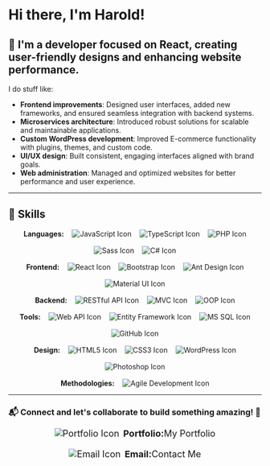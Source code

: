 # Hi there, I'm Harold!

## 👋 I'm a developer focused on **React**, creating user-friendly designs and enhancing website performance.

I do stuff like:  
- **Frontend improvements**: Designed user interfaces, added new frameworks, and ensured seamless integration with backend systems.  
- **Microservices architecture**: Introduced robust solutions for scalable and maintainable applications.  
- **Custom WordPress development**: Improved E-commerce functionality with plugins, themes, and custom code.  
- **UI/UX design**: Built consistent, engaging interfaces aligned with brand goals.  
- **Web administration**: Managed and optimized websites for better performance and user experience. 

---
## 🔧 Skills

<div style="display: flex; justify-content: center; align-items: center; gap: 16px; flex-wrap: wrap;">
  <strong>Languages:</strong>
  <img src="https://img.icons8.com/color/48/000000/javascript.png" alt="JavaScript Icon" title="JavaScript" />
  <img src="https://img.icons8.com/color/48/000000/typescript.png" alt="TypeScript Icon" title="TypeScript" />
  <img src="https://img.icons8.com/officel/40/php-logo.png" alt="PHP Icon" title="PHP" />
  <img src="https://img.icons8.com/color/48/000000/sass.png" alt="Sass Icon" title="Sass" />
  <img src="https://img.icons8.com/color/48/000000/c-sharp-logo.png" alt="C# Icon" title="C#" />
</div>

<div style="display: flex; justify-content: center; align-items: center; gap: 16px; flex-wrap: wrap; margin-top: 16px;">
  <strong>Frontend:</strong>
  <img src="https://img.icons8.com/plasticine/48/000000/react.png" alt="React Icon" title="React" />
  <img src="https://img.icons8.com/color/48/000000/bootstrap.png" alt="Bootstrap Icon" title="Bootstrap" />
  <img src="https://img.icons8.com/ios-filled/50/000000/ant-design.png" alt="Ant Design Icon" title="Ant Design" />
  <img src="https://img.icons8.com/color/48/000000/material-ui.png" alt="Material UI Icon" title="Material UI" />
</div>

<div style="display: flex; justify-content: center; align-items: center; gap: 16px; flex-wrap: wrap; margin-top: 16px;">
  <strong>Backend:</strong>
  <img src="https://img.icons8.com/color/48/000000/rest-api.png" alt="RESTful API Icon" title="RESTful APIs" />
  <img src="https://img.icons8.com/ios-filled/50/000000/mvc.png" alt="MVC Icon" title="MVC" />
  <img src="https://img.icons8.com/color/48/000000/object-oriented-programming.png" alt="OOP Icon" title="OOP" />
</div>

<div style="display: flex; justify-content: center; align-items: center; gap: 16px; flex-wrap: wrap; margin-top: 16px;">
  <strong>Tools:</strong>
  <img src="https://img.icons8.com/color/48/000000/web-api.png" alt="Web API Icon" title="Web API" />
  <img src="https://img.icons8.com/color/48/000000/entity-framework.png" alt="Entity Framework Icon" title="Entity Framework" />
  <img src="https://img.icons8.com/color/48/000000/microsoft-sql-server.png" alt="MS SQL Icon" title="MS SQL" />
  <img src="https://img.icons8.com/material-outlined/48/000000/github.png" alt="GitHub Icon" title="GitHub" />
</div>

<div style="display: flex; justify-content: center; align-items: center; gap: 16px; flex-wrap: wrap; margin-top: 16px;">
  <strong>Design:</strong>
  <img src="https://img.icons8.com/color/48/000000/html-5--v1.png" alt="HTML5 Icon" title="HTML5" />
  <img src="https://img.icons8.com/color/48/000000/css3.png" alt="CSS3 Icon" title="CSS3" />
  <img src="https://img.icons8.com/officel/40/wordpress.png" alt="WordPress Icon" title="WordPress" />
  <img src="https://img.icons8.com/color/48/000000/adobe-photoshop--v1.png" alt="Photoshop Icon" title="Photoshop" />
</div>

<div style="display: flex; justify-content: center; align-items: center; gap: 16px; flex-wrap: wrap; margin-top: 16px;">
  <strong>Methodologies:</strong>
  <img src="https://img.icons8.com/color/48/000000/sprint.png" alt="Agile Development Icon" title="Agile Development" />
</div>

---

### 📬 Connect and let's collaborate to build something amazing! 🚀

<div style="display: flex; justify-content: center; gap: 20px; align-items: center; font-size: 18px; flex-wrap: wrap;">  
  <a href="#" target="_blank" style="display: flex; align-items: center; text-decoration: none; color: inherit;">
    <img src="https://img.icons8.com/color/24/000000/portfolio.png" alt="Portfolio Icon" style="margin-right: 8px;" />
    <strong>Portfolio:</strong> My Portfolio
  </a>   
  <a href="mailto:haroldish.delacruz@example.com" style="display: flex; align-items: center; text-decoration: none; color: inherit;">
    <img src="https://img.icons8.com/color/24/000000/email.png" alt="Email Icon" style="margin-right: 8px;" />
    <strong>Email:</strong> Contact Me
  </a>   
</div>



<!--
**harold-beep/harold-beep** is a ✨ _special_ ✨ repository because its `README.md` (this file) appears on your GitHub profile.

Here are some ideas to get you started:

- 🔭 I’m currently working on ...
- 🌱 I’m currently learning ...
- 👯 I’m looking to collaborate on ...
- 🤔 I’m looking for help with ...
- 💬 Ask me about ...
- 📫 How to reach me: ...
- 😄 Pronouns: ...
- ⚡ Fun fact: ...
-->
